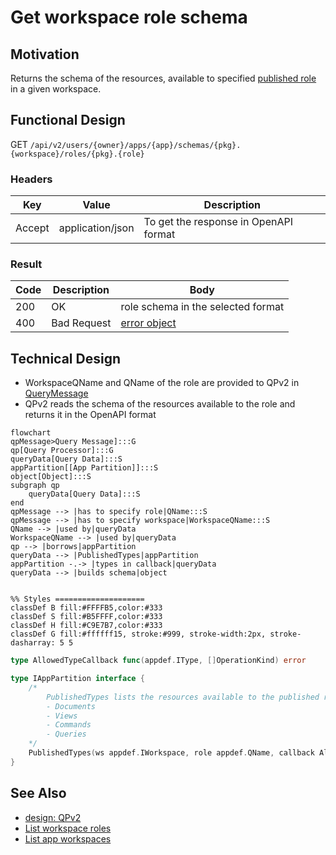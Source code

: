 # Get workspace role schema
## Motivation
Returns the schema of the resources, available to specified [published role](../authnz/published-roles.md) in a given workspace.


## Functional Design
GET `/api/v2/users/{owner}/apps/{app}/schemas/{pkg}.{workspace}/roles/{pkg}.{role}`

### Headers
| Key | Value | Description |
| --- | --- | --- |
| Accept | application/json | To get the response in OpenAPI format |

### Result
| Code | Description | Body |
| --- | --- | --- |
| 200 | OK | role schema in the selected format |
| 400 | Bad Request | [error object](README.md#errors) |

## Technical Design
- WorkspaceQName and QName of the role are provided to QPv2 in [QueryMessage](../design/qp.md#qpMessage)
- QPv2 reads the schema of the resources available to the role and returns it in the OpenAPI format
```mermaid
flowchart
qpMessage>Query Message]:::G
qp[Query Processor]:::G
queryData[Query Data]:::S
appPartition[[App Partition]]:::S
object[Object]:::S
subgraph qp
    queryData[Query Data]:::S
end
qpMessage --> |has to specify role|QName:::S
qpMessage --> |has to specify workspace|WorkspaceQName:::S
QName --> |used by|queryData
WorkspaceQName --> |used by|queryData
qp --> |borrows|appPartition
queryData --> |PublishedTypes|appPartition
appPartition -.-> |types in callback|queryData
queryData --> |builds schema|object


%% Styles ====================
classDef B fill:#FFFFB5,color:#333
classDef S fill:#B5FFFF,color:#333
classDef H fill:#C9E7B7,color:#333
classDef G fill:#ffffff15, stroke:#999, stroke-width:2px, stroke-dasharray: 5 5
```

```go
type AllowedTypeCallback func(appdef.IType, []OperationKind) error

type IAppPartition interface {
    /*
        PublishedTypes lists the resources available to the published role in the workspace and ancestors:
        - Documents
        - Views
        - Commands
        - Queries
    */
    PublishedTypes(ws appdef.IWorkspace, role appdef.QName, callback AllowedTypeCallback) error
}
```

## See Also
- [design: QPv2](../design/qp.md#query-processor-v2-apiv2)
- [List workspace roles](list-ws-roles.md)
- [List app workspaces](list-app-workspaces.md)
